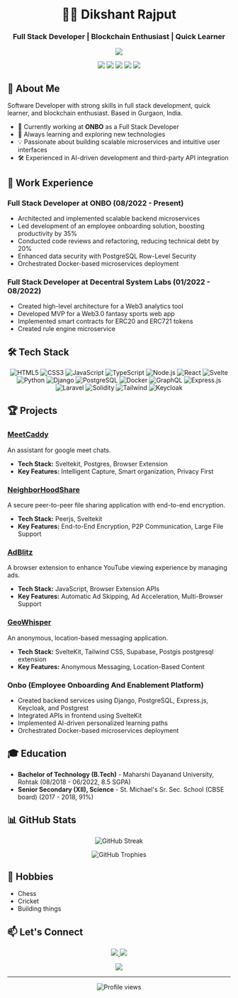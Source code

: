 <h1 align="center">👨‍💻 Dikshant Rajput</h1>
<h3 align="center">Full Stack Developer | Blockchain Enthusiast | Quick Learner</h3>

<p align="center">
  <img src="https://readme-typing-svg.herokuapp.com?lines=Building+scalable+microservices;Exploring+Web3+and+blockchain;cccrafting-intuitive+user+interfaces;Always+learning+and+growing&center=true&width=380&height=45">
</p>

<p align="center">
  <a href="mailto:dikshantraj2001@gmail.com"><img src="https://img.shields.io/badge/Email-dikshantraj2001%40gmail.com-blue?style=flat-square&logo=gmail"></a>
  <a href="https://linkedin.com/in/dikshant-rajput-072228193"><img src="https://img.shields.io/badge/LinkedIn-Dikshant%20Rajput-blue?style=flat-square&logo=linkedin"></a>
  <a href="https://github.com/dikshantrajput"><img src="https://img.shields.io/badge/GitHub-dikshantrajput-lightgrey?style=flat-square&logo=github"></a>
  <a href="https://dikshantraj2001.medium.com"><img src="https://img.shields.io/badge/Medium-dikshantraj2001-black?style=flat-square&logo=medium"></a>
  <a href="https://twitter.com/Dikshantrajpu20"><img src="https://img.shields.io/badge/Twitter-dikshantrajput-purple?style=flat-square&logo=medium&logoColor=white"></a>
</p>

## 🚀 About Me

Software Developer with strong skills in full stack development, quick learner, and blockchain enthusiast. Based in Gurgaon, India.

- 🔭 Currently working at **ONBO** as a Full Stack Developer
- 🌱 Always learning and exploring new technologies
- 💡 Passionate about building scalable microservices and intuitive user interfaces
- 🛠️ Experienced in AI-driven development and third-party API integration

## 💼 Work Experience

### Full Stack Developer at ONBO (08/2022 - Present)
- Architected and implemented scalable backend microservices
- Led development of an employee onboarding solution, boosting productivity by 35%
- Conducted code reviews and refactoring, reducing technical debt by 20%
- Enhanced data security with PostgreSQL Row-Level Security
- Orchestrated Docker-based microservices deployment

### Full Stack Developer at Decentral System Labs (01/2022 - 08/2022)
- Created high-level architecture for a Web3 analytics tool
- Developed MVP for a Web3.0 fantasy sports web app
- Implemented smart contracts for ERC20 and ERC721 tokens
- Created rule engine microservice

## 🛠️ Tech Stack

<p align="center">
  <img src="https://img.shields.io/badge/HTML5-E34F26?style=for-the-badge&logo=html5&logoColor=white" alt="HTML5"/>
  <img src="https://img.shields.io/badge/CSS3-1572B6?style=for-the-badge&logo=css3&logoColor=white" alt="CSS3"/>
  <img src="https://img.shields.io/badge/JavaScript-F7DF1E?style=for-the-badge&logo=javascript&logoColor=black" alt="JavaScript"/>
  <img src="https://img.shields.io/badge/TypeScript-007ACC?style=for-the-badge&logo=typescript&logoColor=white" alt="TypeScript"/>
  <img src="https://img.shields.io/badge/Node.js-339933?style=for-the-badge&logo=nodedotjs&logoColor=white" alt="Node.js"/>
  <img src="https://img.shields.io/badge/React-20232A?style=for-the-badge&logo=react&logoColor=61DAFB" alt="React"/>
  <img src="https://img.shields.io/badge/Svelte-4A4A55?style=for-the-badge&logo=svelte&logoColor=FF3E00" alt="Svelte"/>
  <img src="https://img.shields.io/badge/Python-3776AB?style=for-the-badge&logo=python&logoColor=white" alt="Python"/>
  <img src="https://img.shields.io/badge/Django-092E20?style=for-the-badge&logo=django&logoColor=white" alt="Django"/>
  <img src="https://img.shields.io/badge/PostgreSQL-316192?style=for-the-badge&logo=postgresql&logoColor=white" alt="PostgreSQL"/>
  <img src="https://img.shields.io/badge/Docker-2CA5E0?style=for-the-badge&logo=docker&logoColor=white" alt="Docker"/>
  <img src="https://img.shields.io/badge/GraphQL-E10098?style=for-the-badge&logo=graphql&logoColor=white" alt="GraphQL"/>
  <img src="https://img.shields.io/badge/Express.js-000000?style=for-the-badge&logo=express&logoColor=white" alt="Express.js"/>
  <img src="https://img.shields.io/badge/Laravel-FF2D20?style=for-the-badge&logo=laravel&logoColor=white" alt="Laravel"/>
  <img src="https://img.shields.io/badge/Solidity-e6e6e6?style=for-the-badge&logo=solidity&logoColor=black" alt="Solidity"/>
  <img src="https://img.shields.io/badge/Tailwind_CSS-38B2AC?style=for-the-badge&logo=tailwind-css&logoColor=white" alt="Tailwind"/>
  <img src="https://img.shields.io/badge/Keycloak-000000?style=for-the-badge&logo=keycloak&logoColor=white" alt="Keycloak"/>
</p>

## 🏆 Projects

### [MeetCaddy](https://meetcaddy.online/)
An assistant for google meet chats.
- **Tech Stack:**  Sveltekit, Postgres, Browser Extension
- **Key Features:** Intelligent Capture, Smart organization, Privacy First

### [NeighborHoodShare](https://github.com/dikshantrajput/NeighborHoodShare)
A secure peer-to-peer file sharing application with end-to-end encryption.
- **Tech Stack:** Peerjs, Sveltekit
- **Key Features:** End-to-End Encryption, P2P Communication, Large File Support

### [AdBlitz](https://github.com/dikshantrajput/adBlitz)
A browser extension to enhance YouTube viewing experience by managing ads.
- **Tech Stack:** JavaScript, Browser Extension APIs
- **Key Features:** Automatic Ad Skipping, Ad Acceleration, Multi-Browser Support

### [GeoWhisper](https://github.com/dikshantrajput/geowhisper)
An anonymous, location-based messaging application.
- **Tech Stack:** SvelteKit, Tailwind CSS, Supabase, Postgis postgresql extension
- **Key Features:** Anonymous Messaging, Location-Based Content

### Onbo (Employee Onboarding And Enablement Platform)
- Created backend services using Django, PostgreSQL, Express.js, Keycloak, and Postgrest
- Integrated APIs in frontend using SvelteKit
- Implemented AI-driven personalized learning paths
- Orchestrated Docker-based microservices deployment

## 🎓 Education

- **Bachelor of Technology (B.Tech)** - Maharshi Dayanand University, Rohtak (08/2018 - 06/2022, 8.5 SGPA)
- **Senior Secondary (XII), Science** - St. Michael's Sr. Sec. School (CBSE board) (2017 - 2018, 91%)

## 📊 GitHub Stats

<p align="center">
  <img src="https://github-readme-streak-stats.herokuapp.com/?user=dikshantrajput&theme=radical" alt="GitHub Streak" />
</p>

<p align="center">
  <img src="https://github-profile-trophy.vercel.app/?username=dikshantrajput&theme=radical&no-frame=false&no-bg=true&margin-w=4&row=1" alt="GitHub Trophies" />
</p>

## 🎯 Hobbies

- Chess
- Cricket
- Building things

## 📫 Let's Connect

<p align="center">
  <a href="https://linkedin.com/in/dikshant-rajput-072228193">
    <img src="https://img.shields.io/badge/-LinkedIn-0077B5?style=for-the-badge&logo=Linkedin&logoColor=white"/>
  </a>
  <a href="mailto:dikshantraj2001@gmail.com">
    <img src="https://img.shields.io/badge/-Email-D14836?style=for-the-badge&logo=Gmail&logoColor=white"/>
  </a>
</p>

<p align="center">
  <a href="https://www.chess.com/member/dikshantrajput">
    <img src="https://img.shields.io/badge/Want%20to%20play%20a%20chess%20game%3F-Send%20me%20a%20request!-yellow?style=for-the-badge&logo=lichess"/>
  </a>
</p>

---
<p align="center">
  <img src="https://komarev.com/ghpvc/?username=dikshantrajput&color=blueviolet&style=flat-square&label=Profile+Views" alt="Profile views" />
</p>
